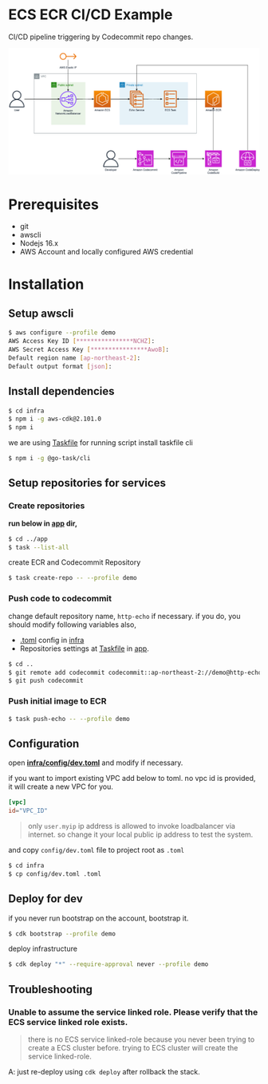 # ECS ECR CI/CD Example

CI/CD pipeline triggering by Codecommit repo changes.

![Architecture](/docs/architecture.png)

# Prerequisites

- git
- awscli
- Nodejs 16.x
- AWS Account and locally configured AWS credential

# Installation

## Setup awscli

```bash
$ aws configure --profile demo
AWS Access Key ID [****************NCHZ]:
AWS Secret Access Key [****************AwoB]:
Default region name [ap-northeast-2]:
Default output format [json]:
```

## Install dependencies

```bash
$ cd infra
$ npm i -g aws-cdk@2.101.0
$ npm i
```

we are using [Taskfile](https://taskfile.dev/) for running script
install taskfile cli

```bash
$ npm i -g @go-task/cli
```

## Setup repositories for services

### Create repositories

**run below in [app](/app) dir,**

```bash
$ cd ../app
$ task --list-all
```

create ECR and Codecommit Repository

```bash
$ task create-repo -- --profile demo
```

### Push code to codecommit

change default repository name, `http-echo` if necessary. if you do, you should modify following variables also,

- [.toml](/infra/config/dev.toml) config in [infra](/infra)
- Repositories settings at [Taskfile](/app/Taskfile.yml) in [app](/app).

```bash
$ cd ..
$ git remote add codecommit codecommit::ap-northeast-2://demo@http-echo
$ git push codecommit
```

### Push initial image to ECR

```bash
$ task push-echo -- --profile demo
```

## Configuration

open [**infra/config/dev.toml**](/infra/config/dev.toml) and modify if necessary.

if you want to import existing VPC add below to toml. no vpc id is provided, it will create a new VPC for you.

```toml
[vpc]
id="VPC_ID"
```

> only `user.myip` ip address is allowed to invoke loadbalancer via internet. so change it your local public ip address to test the system.

and copy `config/dev.toml` file to project root as `.toml`

```bash
$ cd infra
$ cp config/dev.toml .toml
```

## Deploy for dev

if you never run bootstrap on the account, bootstrap it.

```bash
$ cdk bootstrap --profile demo
```

deploy infrastructure

```bash
$ cdk deploy "*" --require-approval never --profile demo
```

## Troubleshooting

### Unable to assume the service linked role. Please verify that the ECS service linked role exists.

> there is no ECS service linked-role because you never been trying to create a ECS cluster before. trying to ECS cluster will create the service linked-role.

A: just re-deploy using `cdk deploy` after rollback the stack.
